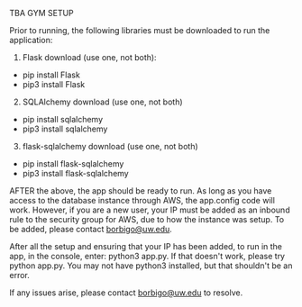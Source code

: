 TBA GYM SETUP

Prior to running, the following libraries must be downloaded to run the application: 
1. Flask download (use one, not both):
- pip install Flask
- pip3 install Flask
2. SQLAlchemy download (use one, not both)
- pip install sqlalchemy
- pip3 install sqlalchemy
3. flask-sqlalchemy download (use one, not both)
- pip install flask-sqlalchemy
- pip3 install flask-sqlalchemy

AFTER the above, the app should be ready to run. As long as you have access 
to the database instance through AWS, the app.config code will work. However,
if you are a new user, your IP must be added as an inbound rule to the security
group for AWS, due to how the instance was setup. To be added, please contact 
borbigo@uw.edu. 

After all the setup and ensuring that your IP has been added, to run in the app,
in the console, enter: python3 app.py. If that doesn't work, please try 
python app.py. You may not have python3 installed, but that shouldn't be an error.

If any issues arise, please contact borbigo@uw.edu to resolve.
